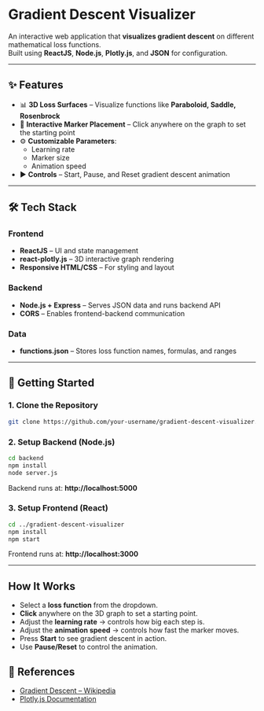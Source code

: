 # Gradient Descent Visualizer

An interactive web application that **visualizes gradient descent** on different mathematical loss functions.  
Built using **ReactJS**, **Node.js**, **Plotly.js**, and **JSON** for configuration.  

---

## ✨ Features

- 📊 **3D Loss Surfaces** – Visualize functions like **Paraboloid, Saddle, Rosenbrock**  
- 🎯 **Interactive Marker Placement** – Click anywhere on the graph to set the starting point  
- ⚙️ **Customizable Parameters**:
  - Learning rate  
  - Marker size  
  - Animation speed  
- ▶️ **Controls** – Start, Pause, and Reset gradient descent animation  

---

## 🛠️ Tech Stack

### Frontend
- **ReactJS** – UI and state management  
- **react-plotly.js** – 3D interactive graph rendering  
- **Responsive HTML/CSS** – For styling and layout  

### Backend
- **Node.js + Express** – Serves JSON data and runs backend API  
- **CORS** – Enables frontend-backend communication  

### Data
- **functions.json** – Stores loss function names, formulas, and ranges  

---

## 🚀 Getting Started

### 1. Clone the Repository
```bash
git clone https://github.com/your-username/gradient-descent-visualizer.git
```

### 2. Setup Backend (Node.js)
```bash
cd backend
npm install
node server.js
```
Backend runs at: **http://localhost:5000**

### 3. Setup Frontend (React)
```bash
cd ../gradient-descent-visualizer
npm install
npm start
```
Frontend runs at: **http://localhost:3000**

---

##  How It Works

- Select a **loss function** from the dropdown.  
- **Click** anywhere on the 3D graph to set a starting point.  
- Adjust the **learning rate** → controls how big each step is.
- Adjust the **animation speed** → controls how fast the marker moves.  
- Press **Start** to see gradient descent in action.  
- Use **Pause/Reset** to control the animation.  


## 📖 References

- [Gradient Descent – Wikipedia](https://en.wikipedia.org/wiki/Gradient_descent)  
- [Plotly.js Documentation](https://plotly.com/javascript/)  